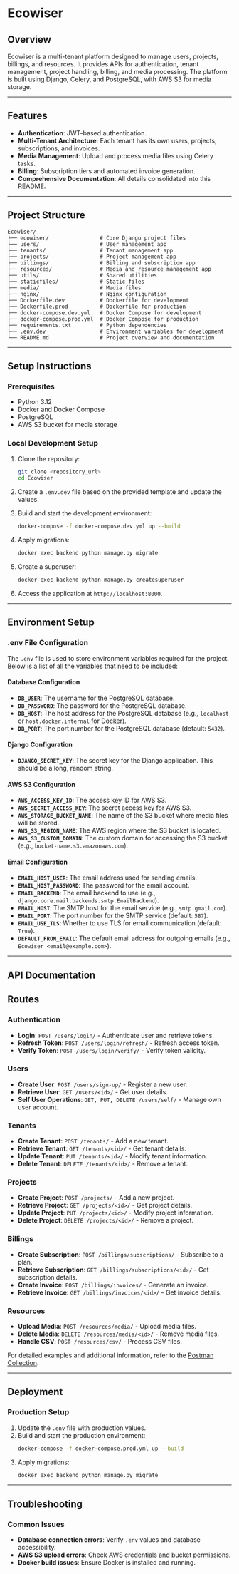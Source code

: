# Ecowiser

## Overview
Ecowiser is a multi-tenant platform designed to manage users, projects, billings, and resources. It provides APIs for authentication, tenant management, project handling, billing, and media processing. The platform is built using Django, Celery, and PostgreSQL, with AWS S3 for media storage.

---

## Features
- **Authentication**: JWT-based authentication.
- **Multi-Tenant Architecture**: Each tenant has its own users, projects, subscriptions, and invoices.
- **Media Management**: Upload and process media files using Celery tasks.
- **Billing**: Subscription tiers and automated invoice generation.
- **Comprehensive Documentation**: All details consolidated into this README.

---

## Project Structure
```
Ecowiser/
├── ecowiser/                # Core Django project files
├── users/                   # User management app
├── tenants/                 # Tenant management app
├── projects/                # Project management app
├── billings/                # Billing and subscription app
├── resources/               # Media and resource management app
├── utils/                   # Shared utilities
├── staticfiles/             # Static files
├── media/                   # Media files
├── nginx/                   # Nginx configuration
├── Dockerfile.dev           # Dockerfile for development
├── Dockerfile.prod          # Dockerfile for production
├── docker-compose.dev.yml   # Docker Compose for development
├── docker-compose.prod.yml  # Docker Compose for production
├── requirements.txt         # Python dependencies
├── .env.dev                 # Environment variables for development
└── README.md                # Project overview and documentation
```

---

## Setup Instructions

### Prerequisites
- Python 3.12
- Docker and Docker Compose
- PostgreSQL
- AWS S3 bucket for media storage

### Local Development Setup
1. Clone the repository:
   ```bash
   git clone <repository_url>
   cd Ecowiser
   ```

2. Create a `.env.dev` file based on the provided template and update the values.

3. Build and start the development environment:
   ```bash
   docker-compose -f docker-compose.dev.yml up --build
   ```

4. Apply migrations:
   ```bash
   docker exec backend python manage.py migrate
   ```

5. Create a superuser:
   ```bash
   docker exec backend python manage.py createsuperuser
   ```

6. Access the application at `http://localhost:8000`.

---

## Environment Setup

### .env File Configuration
The `.env` file is used to store environment variables required for the project. Below is a list of all the variables that need to be included:

#### Database Configuration
- **`DB_USER`**: The username for the PostgreSQL database.
- **`DB_PASSWORD`**: The password for the PostgreSQL database.
- **`DB_HOST`**: The host address for the PostgreSQL database (e.g., `localhost` or `host.docker.internal` for Docker).
- **`DB_PORT`**: The port number for the PostgreSQL database (default: `5432`).

#### Django Configuration
- **`DJANGO_SECRET_KEY`**: The secret key for the Django application. This should be a long, random string.

#### AWS S3 Configuration
- **`AWS_ACCESS_KEY_ID`**: The access key ID for AWS S3.
- **`AWS_SECRET_ACCESS_KEY`**: The secret access key for AWS S3.
- **`AWS_STORAGE_BUCKET_NAME`**: The name of the S3 bucket where media files will be stored.
- **`AWS_S3_REGION_NAME`**: The AWS region where the S3 bucket is located.
- **`AWS_S3_CUSTOM_DOMAIN`**: The custom domain for accessing the S3 bucket (e.g., `bucket-name.s3.amazonaws.com`).

#### Email Configuration
- **`EMAIL_HOST_USER`**: The email address used for sending emails.
- **`EMAIL_HOST_PASSWORD`**: The password for the email account.
- **`EMAIL_BACKEND`**: The email backend to use (e.g., `django.core.mail.backends.smtp.EmailBackend`).
- **`EMAIL_HOST`**: The SMTP host for the email service (e.g., `smtp.gmail.com`).
- **`EMAIL_PORT`**: The port number for the SMTP service (default: `587`).
- **`EMAIL_USE_TLS`**: Whether to use TLS for email communication (default: `True`).
- **`DEFAULT_FROM_EMAIL`**: The default email address for outgoing emails (e.g., `Ecowiser <email@example.com>`).

---

## API Documentation


## Routes

### Authentication
- **Login**: `POST /users/login/` - Authenticate user and retrieve tokens.
- **Refresh Token**: `POST /users/login/refresh/` - Refresh access token.
- **Verify Token**: `POST /users/login/verify/` - Verify token validity.

### Users
- **Create User**: `POST /users/sign-up/` - Register a new user.
- **Retrieve User**: `GET /users/<id>/` - Get user details.
- **Self User Operations**: `GET, PUT, DELETE /users/self/` - Manage own user account.

### Tenants
- **Create Tenant**: `POST /tenants/` - Add a new tenant.
- **Retrieve Tenant**: `GET /tenants/<id>/` - Get tenant details.
- **Update Tenant**: `PUT /tenants/<id>/` - Modify tenant information.
- **Delete Tenant**: `DELETE /tenants/<id>/` - Remove a tenant.

### Projects
- **Create Project**: `POST /projects/` - Add a new project.
- **Retrieve Project**: `GET /projects/<id>/` - Get project details.
- **Update Project**: `PUT /projects/<id>/` - Modify project information.
- **Delete Project**: `DELETE /projects/<id>/` - Remove a project.

### Billings
- **Create Subscription**: `POST /billings/subscriptions/` - Subscribe to a plan.
- **Retrieve Subscription**: `GET /billings/subscriptions/<id>/` - Get subscription details.
- **Create Invoice**: `POST /billings/invoices/` - Generate an invoice.
- **Retrieve Invoice**: `GET /billings/invoices/<id>/` - Get invoice details.

### Resources
- **Upload Media**: `POST /resources/media/` - Upload media files.
- **Delete Media**: `DELETE /resources/media/<id>/` - Remove media files.
- **Handle CSV**: `POST /resources/csv/` - Process CSV files.

For detailed examples and additional information, refer to the [Postman Collection](Ecowise.postman_collection.json).

---

## Deployment

### Production Setup
1. Update the `.env` file with production values.
2. Build and start the production environment:
   ```bash
   docker-compose -f docker-compose.prod.yml up --build
   ```
3. Apply migrations:
   ```bash
   docker exec backend python manage.py migrate
   ```


---

## Troubleshooting

### Common Issues
- **Database connection errors**: Verify `.env` values and database accessibility.
- **AWS S3 upload errors**: Check AWS credentials and bucket permissions.
- **Docker build issues**: Ensure Docker is installed and running.


